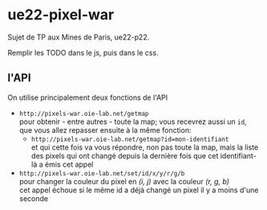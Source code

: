 # ue22-pixel-war

Sujet de TP aux Mines de Paris, ue22-p22.

Remplir les TODO dans le js, puis dans le css.

## l'API

On utilise principalement deux fonctions de l'API

* `http://pixels-war.oie-lab.net/getmap`  
  pour obtenir - entre autres - toute la map; vous recevrez aussi un `id`, que vous allez repasser ensuite à la même fonction:
  * `http://pixels-war.oie-lab.net/getmap?id=mon-identifiant`  
    et qui cette fois va vous répondre, non pas toute la map, mais la liste des pixels qui ont changé depuis la dernière fois que cet identifiant-là a émis cet appel
* `http://pixels-war.oie-lab.net/set/id/x/y/r/g/b`  
  pour changer la couleur du pixel en *(i, j)* avec la couleur *(r, g, b)*  
  cet appel échoue si le même id a déjà changé un pixel il y a moins d'une seconde
